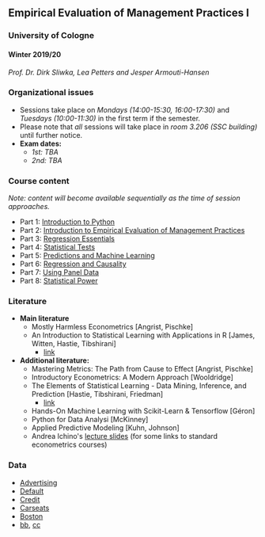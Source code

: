 ## Empirical Evaluation of Management Practices I
### University of Cologne
#### Winter 2019/20
_Prof. Dr. Dirk Sliwka, Lea Petters and Jesper Armouti-Hansen_

### Organizational issues
- Sessions take place on _Mondays (14:00-15:30, 16:00-17:30)_ and _Tuesdays (10:00-11:30)_ in the first term if the semester.
- Please note that _all_ sessions will take place in _room 3.206 (SSC building)_ until further notice.
- **Exam dates:**
  - _1st: TBA_
  - _2nd: TBA_


### Course content
_Note: content will become available sequentially as the time of session approaches._
- Part 1: [Introduction to Python](https://raw.githubusercontent.com/jeshan49/EEMP2019/master/content/part-1/L1.pdf)
- Part 2: [Introduction to Empirical Evaluation of Management Practices](content/part-2/part2.pdf)
- Part 3: [Regression Essentials](https://raw.githubusercontent.com/jeshan49/eemp2/master/L3.pdf)
- Part 4: [Statistical Tests](https://raw.githubusercontent.com/jeshan49/eemp2/master/L3.pdf)
- Part 5: [Predictions and Machine Learning](https://raw.githubusercontent.com/jeshan49/eemp2/master/L4.pdf)
- Part 6: [Regression and Causality](https://raw.githubusercontent.com/jeshan49/eemp2/master/L5.pdf)
- Part 7: [Using Panel Data](https://raw.githubusercontent.com/jeshan49/eemp2/master/L6.pdf)
- Part 8: [Statistical Power](https://raw.githubusercontent.com/jeshan49/eemp2/master/L6.pdf)


### Literature
- **Main literature**
  - Mostly Harmless Econometrics [Angrist, Pischke]
  - An Introduction to Statistical Learning with Applications in R [James, Witten, Hastie, Tibshirani]
    - [link](https://www-bcf.usc.edu/~gareth/ISL/)
- **Additional literature:**
  - Mastering Metrics: The Path from Cause to Effect [Angrist, Pischke]
  - Introductory Econometrics: A Modern Approach [Wooldridge]
  - The Elements of Statistical Learning - Data Mining, Inference, and Prediction [Hastie, Tibshirani, Friedman]
    - [link](https://web.stanford.edu/~hastie/ElemStatLearn/)
  - Hands-On Machine Learning with Scikit-Learn & Tensorflow [Géron]
  - Python for Data Analysi [McKinney]
  - Applied Predictive Modeling [Kuhn, Johnson]
  - Andrea Ichino's [lecture slides](http://www.andreaichino.it/teaching_material.html) (for some links to standard econometrics courses)


### Data
- [Advertising](https://raw.githubusercontent.com/jeshan49/eemp2/master/Advertising2.csv)
- [Default](https://raw.githubusercontent.com/jeshan49/eemp2/master/Default.csv)
- [Credit](https://raw.githubusercontent.com/jeshan49/eemp2/master/Credit.csv)
- [Carseats](https://raw.githubusercontent.com/jeshan49/eemp2/master/Carseats.csv)
- [Boston](https://raw.githubusercontent.com/jeshan49/eemp2/master/Boston.csv)
- [bb](https://raw.githubusercontent.com/jeshan49/eemp2/master/ind.pdf), [cc](https://raw.githubusercontent.com/jeshan49/eemp2/master/demo.html)
